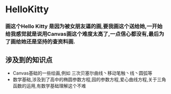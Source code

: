 # HelloKitty
### 画这个Hello Kitty 是因为被女朋友逼的画,要我画这个送给她,一开始给我感觉就是说用Canvas画这个难度太高了,一点信心都没有,最后为了画给她还是坚持的查资料画.
## 涉及到的知识点
* Canvas基础的一些绘画,例如 三次贝塞尔曲线丶移动笔触丶线丶圆弧等 
* 数学基础,涉及到了高中的椭圆参数方程,园的参数方程,爱心曲线方程,关于三角函数的运用,有数学基础理解这个不难



